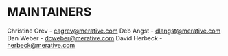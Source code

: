 # MAINTAINERS

Christine Grev - cagrev@merative.com
Deb Angst - dlangst@merative.com
Dan Weber - dcweber@merative.com
David Herbeck - herbeck@merative.com
